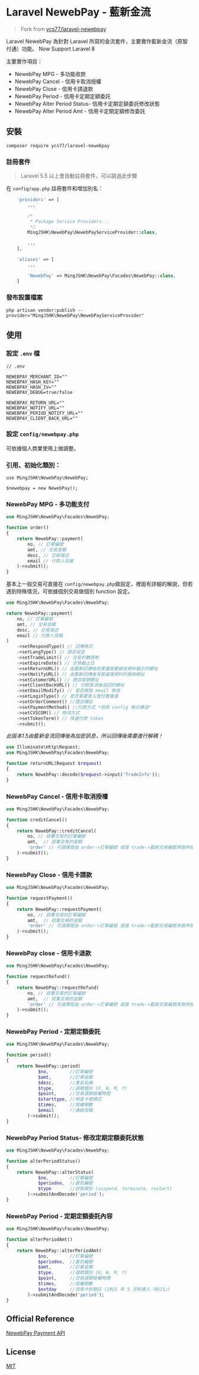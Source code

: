 # Laravel NewebPay - 藍新金流

> Fork from [ycs77/laravel-newebpay](https://github.com/ycs77/laravel-newebpay)

Laravel NewebPay 為針對 Laravel 所寫的金流套件，主要實作藍新金流（原智付通）功能。
Now Support Laravel 8

主要實作項目：

* NewebPay MPG - 多功能收款
* NewebPay Cancel - 信用卡取消授權
* NewebPay Close - 信用卡請退款
* NewebPay Period - 信用卡定期定額委託
* NewebPay Alter Period Status- 信用卡定期定額委託修改狀態
* NewebPay Alter Period Amt - 信用卡定期定額修改委託

## 安裝

```
composer require ycs77/laravel-newebpay
```

### 註冊套件

> Laravel 5.5 以上會自動註冊套件，可以跳過此步驟

在 `config/app.php` 註冊套件和增加別名：

```php
    'providers' => [
        ...

        /*
         * Package Service Providers...
         */
        MingJSHK\NewebPay\NewebPayServiceProvider::class,

        ...
    ],

    'aliases' => [
        ...

        'NewebPay' => MingJSHK\NewebPay\Facades\NewebPay::class,
    ]
```

### 發布設置檔案

```
php artisan vendor:publish --provider="MingJSHK\NewebPay\NewebPayServiceProvider"
```

## 使用

### 設定 `.env` 檔

```
// .env

NEWEBPAY_MERCHANT_ID=""
NEWEBPAY_HASH_KEY=""
NEWEBPAY_HASH_IV=""
NEWEBPAY_DEBUG=true/false

NEWEBPAY_RETURN_URL=""
NEWEBPAY_NOTIFY_URL=""
NEWEBPAY_PERIOD_NOTIFY_URL=""
NEWEBPAY_CLIENT_BACK_URL=""
```

### 設定 `config/newebpay.php`

可依據個人商業使用上做調整。

### 引用、初始化類別：

```
use MingJSHK\NewebPay\NewebPay;

$newebpay = new NewebPay();
```

### NewebPay MPG - 多功能支付

```php
use MingJSHK\NewebPay\Facades\NewebPay;

function order() 
{
    return NewebPay::payment(
        no, // 訂單編號
        amt, // 交易金額
        desc, // 交易描述
        email // 付款人信箱
    )->submit();
}
```

基本上一般交易可直接在 `config/newebpay.php`做設定，裡面有詳細的解說，但若遇到特殊情況，可依據個別交易做個別 function 設定。

```php
use MingJSHK\NewebPay\Facades\NewebPay;

return NewebPay::payment(
    no, // 訂單編號
    amt, // 交易金額
    desc, // 交易描述
    email // 付款人信箱
)
    ->setRespondType() // 回傳格式
    ->setLangType() // 語言設定
    ->setTradeLimit() // 交易秒數限制
    ->setExpireDate() // 交易截止日
    ->setReturnURL() // 由藍新回傳後前景畫面要接收資料顯示的網址
    ->setNotifyURL() // 由藍新回傳後背景處理資料的接收網址
    ->setCutomerURL() // 商店取號網址
    ->setClientBackURL() // 付款取消後返回的網址
    ->setEmailModify() // 是否開放 email 修改
    ->setLoginType() // 是否需要登入智付寶會員
    ->setOrderComment() //商店備註
    ->setPaymentMethod() //付款方式 *依照 config 格式傳送*
    ->setCVSCOM() // 物流方式
    ->setTokenTerm() // 快速付款 token
    ->submit();
```

*此版本1.5由籃新金流回傳後為加密訊息，所以回傳後需要進行解碼！*

```php
use Illuminate\Http\Request;
use MingJSHK\NewebPay\Facades\NewebPay;

function returnURL(Request $request)
{
    return NewebPay::decode($request->input('TradeInfo'));
}
```

### NewebPay Cancel - 信用卡取消授權

```php
use MingJSHK\NewebPay\Facades\NewebPay;

function creditCancel()
{
    return NewebPay::creditCancel(
        no, // 該筆交易的訂單編號
        amt,  // 該筆交易的金額
        'order' // 可選擇是由 order->訂單編號 或是 trade->藍新交易編號來做申請
    )->submit();
}
```

### NewebPay Close - 信用卡請款

```php
use MingJSHK\NewebPay\Facades\NewebPay;

function requestPayment()
{
    return NewebPay::requestPayment(
        no, // 該筆交易的訂單編號
        amt,  // 該筆交易的金額
        'order' // 可選擇是由 order->訂單編號 或是 trade->藍新交易編號來做申請
    )->submit();
}
```

### NewebPay close - 信用卡退款

```php
use MingJSHK\NewebPay\Facades\NewebPay;

function requestRefund()
{
    return NewebPay::requestRefund(
        no, // 該筆交易的訂單編號
        amt,  // 該筆交易的金額
        'order' // 可選擇是由 order->訂單編號 或是 trade->藍新交易編號來做申請
    )->submit();
}
```

### NewebPay Period - 定期定額委託

```php
use MingJSHK\NewebPay\Facades\NewebPay;

function period()
{
    return NewebPay::period(
            $no,        //訂單編號
            $amt,       //訂單金額
            $desc,      //產品名稱
            $type,      //週期類別 (D, W, M, Y)
            $point,     //交易週期授權時間
            $starttype, //檢查卡號模式
            $times,     //授權期數
            $email      //連絡信箱
        )->submit();
}
```

### NewebPay Period Status- 修改定期定額委託狀態

```php
use MingJSHK\NewebPay\Facades\NewebPay;

function alterPeriodStatus()
{
    return NewebPay::alterStatus(
            $no,        //訂單編號
            $periodno,  //委託編號
            $type       //狀態類別 (suspend, terminate, restart)
        )->submitAndDecode('period');
}
```

### NewebPay Period - 定期定額委託內容

```php
use MingJSHK\NewebPay\Facades\NewebPay;

function alterPeriodAmt()
{
    return NewebPay::alterPeriodAmt(
            $no,        //訂單編號
            $periodno,  //委託編號
            $amt,       //訂單金額
            $type,      //週期類別 (D, W, M, Y)
            $point,     //交易週期授權時間
            $times,     //授權期數
            $extday     //信用卡到期日 (2021 年 5 月則填入『0521』)
        )->submitAndDecode('period');
}
```

## Official Reference

[NewebPay Payment API](https://www.newebpay.com/website/Page/content/download_api#1)

## License

[MIT](./LICENSE)
